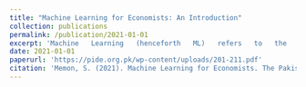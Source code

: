```yaml
---
title: "Machine Learning for Economists: An Introduction"
collection: publications
permalink: /publication/2021-01-01
excerpt: 'Machine   Learning   (henceforth   ML)   refers   to   the   set   of   algorithms   and computational  methods  which  enable  computers  to  learn  patterns  from  training  data without being  explicitly  programmed  to  do  so. ML  uses training  data to  learn  patterns by  estimating  a  mathematical  model  and  making  predictions  in out  of  sample based  on new or unseen input data. ML has the tremendous capacity to discover complex, flexible and crucially generalisable structure in training data. Conceptually speaking, ML can be thought of as a set of complex function approximation techniques which help us learn the unknown  and  potentially  highly  nonlinear  mapping  between  the  data  and  prediction outcomes, outperforming traditional techniques.'
date: 2021-01-01
paperurl: 'https://pide.org.pk/wp-content/uploads/201-211.pdf'
citation: 'Memon, S. (2021). Machine Learning for Economists. The Pakistan Development Review, 60(2), 201-211.'
---
```


